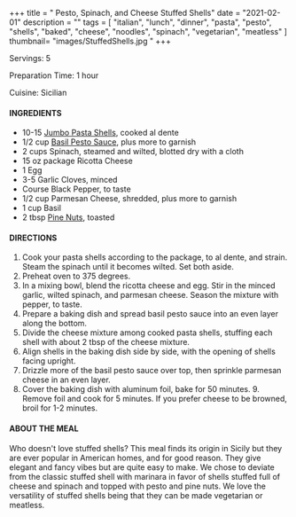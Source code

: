 +++
title = " Pesto, Spinach, and Cheese Stuffed Shells"
date = "2021-02-01"
description = ""
tags = [
    "italian",
    "lunch",
    "dinner",
    "pasta",
    "pesto",
    "shells",
    "baked",
    "cheese", 
    "noodles", 
    "spinach", 
    "vegetarian", 
    "meatless"
]
thumbnail= "images/StuffedShells.jpg "
+++

Servings: 5 <!--more-->

Preparation Time: 1 hour

Cuisine: Sicilian 

#### INGREDIENTS 

* 10-15 [Jumbo Pasta Shells](https://amzn.to/3rUskFr), cooked al dente
* 1/2 cup [Basil Pesto Sauce](https://amzn.to/3qmNs6S), plus more to garnish
* 2 cups Spinach, steamed and wilted, blotted dry with a cloth
* 15 oz package Ricotta Cheese
* 1 Egg
* 3-5 Garlic Cloves, minced
* Course Black Pepper, to taste
* 1/2 cup Parmesan Cheese, shredded, plus more to garnish
* 1 cup Basil
* 2 tbsp [Pine Nuts](https://amzn.to/3amamWp), toasted 

#### DIRECTIONS 

1. Cook your pasta shells according to the package, to al dente, and strain. Steam the spinach until it becomes wilted. Set both aside. 
2. Preheat oven to 375 degrees. 
3. In a mixing bowl, blend the ricotta cheese and egg. Stir in the minced garlic, wilted spinach, and parmesan cheese. Season the mixture with pepper, to taste. 
4. Prepare a baking dish and spread basil pesto sauce into an even layer along the bottom. 
5. Divide the cheese mixture among cooked pasta shells, stuffing each shell with about 2 tbsp of the cheese mixture. 
6. Align shells in the baking dish side by side, with the opening of shells facing upright. 
7. Drizzle more of the basil pesto sauce over top, then sprinkle parmesan cheese in an even layer. 
8. Cover the baking dish with aluminum foil, bake for 50 minutes. 9. Remove foil and cook for 5 minutes. If you prefer cheese to be browned, broil for 1-2 minutes.

#### ABOUT THE MEAL

Who doesn't love stuffed shells? This meal finds its origin in Sicily but they are ever popular in American homes, and for good reason. They give elegant and fancy vibes but are quite easy to make. We chose to deviate from the classic stuffed shell with marinara in favor of shells stuffed full of cheese and spinach and topped with pesto and pine nuts. We love the versatility of stuffed shells being that they can be made vegetarian or meatless. 
